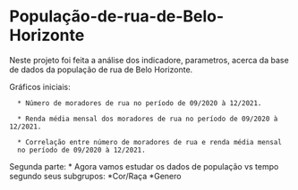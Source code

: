 # População-de-rua-de-Belo-Horizonte

Neste projeto foi feita a análise dos indicadore, parametros, acerca da base de dados da população de rua de Belo Horizonte.

Gráficos iniciais:

      * Número de moradores de rua no período de 09/2020 à 12/2021.
      
      * Renda média mensal dos moradores de rua no período de 09/2020 à 12/2021.
      
      * Correlação entre número de moradores de rua e renda média mensal
      no período de 09/2020 à 12/2021.
      

Segunda parte:
     * Agora vamos estudar os dados de população vs tempo segundo seus subgrupos:
          *Cor/Raça
          *Genero
